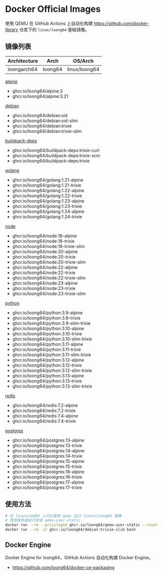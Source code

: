 # Docker Official Images

使用 QEMU 在 GitHub Actions 上自动化构建 https://github.com/docker-library 仓库下的 `linux/loong64` 基础镜像。


## 镜像列表

| Architecture    | Arch      | OS/Arch       |
|-----------------|-----------|---------------|
| loongarch64     | loong64   | linux/loong64 |

[alpine](https://github.com/loong64/docker-debian-build/pkgs/container/alpine)

- ghcr.io/loong64/alpine:3
- ghcr.io/loong64/alpine:3.21

[debian](https://github.com/loong64/docker-debian-build/pkgs/container/debian)

- ghcr.io/loong64/debian:sid
- ghcr.io/loong64/debian:sid-slim
- ghcr.io/loong64/debian:trixie
- ghcr.io/loong64/debian:trixie-slim

[buildpack-deps](https://github.com/loong64/docker-library/pkgs/container/buildpack-deps)
- ghcr.io/loong64/buildpack-deps:trixie-curl
- ghcr.io/loong64/buildpack-deps:trixie-scm
- ghcr.io/loong64/buildpack-deps:trixie

[golang](https://github.com/loong64/docker-library/pkgs/container/golang)
- ghcr.io/loong64/golang:1.21-alpine
- ghcr.io/loong64/golang:1.21-trixie
- ghcr.io/loong64/golang:1.22-alpine
- ghcr.io/loong64/golang:1.22-trixie
- ghcr.io/loong64/golang:1.23-alpine
- ghcr.io/loong64/golang:1.23-trixie
- ghcr.io/loong64/golang:1.24-alpine
- ghcr.io/loong64/golang:1.24-trixie

[node](https://github.com/loong64/docker-library/pkgs/container/node)
- ghcr.io/loong64/node:18-alpine
- ghcr.io/loong64/node:18-trixie
- ghcr.io/loong64/node:18-trixie-slim
- ghcr.io/loong64/node:20-alpine
- ghcr.io/loong64/node:20-trixie
- ghcr.io/loong64/node:20-trixie-slim
- ghcr.io/loong64/node:22-alpine
- ghcr.io/loong64/node:22-trixie
- ghcr.io/loong64/node:22-trixie-slim
- ghcr.io/loong64/node:23-alpine
- ghcr.io/loong64/node:23-trixie
- ghcr.io/loong64/node:23-trixie-slim

[python](https://github.com/loong64/docker-library/pkgs/container/python)
- ghcr.io/loong64/python:3.9-alpine
- ghcr.io/loong64/python:3.9-trixie
- ghcr.io/loong64/python:3.9-slim-trixie
- ghcr.io/loong64/python:3.10-alpine
- ghcr.io/loong64/python:3.10-trixie
- ghcr.io/loong64/python:3.10-slim-trixie
- ghcr.io/loong64/python:3.11-alpine
- ghcr.io/loong64/python:3.11-trixie
- ghcr.io/loong64/python:3.11-slim-trixie
- ghcr.io/loong64/python:3.12-alpine
- ghcr.io/loong64/python:3.12-trixie
- ghcr.io/loong64/python:3.12-slim-trixie
- ghcr.io/loong64/python:3.13-alpine
- ghcr.io/loong64/python:3.13-trixie
- ghcr.io/loong64/python:3.13-slim-trixie

[redis](https://github.com/loong64/docker-library/pkgs/container/redis)
- ghcr.io/loong64/redis:7.2-alpine
- ghcr.io/loong64/redis:7.2-trixie
- ghcr.io/loong64/redis:7.4-alpine
- ghcr.io/loong64/redis:7.4-trixie

[postgres](https://github.com/loong64/docker-library/pkgs/container/postgres)
- ghcr.io/loong64/postgres:13-alpine
- ghcr.io/loong64/postgres:13-trixie
- ghcr.io/loong64/postgres:14-alpine
- ghcr.io/loong64/postgres:14-trixie
- ghcr.io/loong64/postgres:15-alpine
- ghcr.io/loong64/postgres:15-trixie
- ghcr.io/loong64/postgres:16-alpine
- ghcr.io/loong64/postgres:16-trixie
- ghcr.io/loong64/postgres:17-alpine
- ghcr.io/loong64/postgres:17-trixie


## 使用方法

```bash
# 在 linux/amd64 上可以使用 qemu 运行 linux/loong64 镜像
# 其他架构请自行安装 qemu-user-static
docker run --rm --privileged ghcr.io/loong64/qemu-user-static --reset -p yes
docker run --rm -it ghcr.io/loong64/debian:trixie-slim bash
```

## Docker Engine

Docker Engine for loong64，GitHub Actions 自动化构建 Docker Engine。

- https://github.com/loong64/docker-ce-packaging
